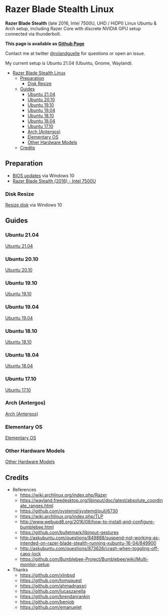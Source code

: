 # Razer Blade Stealth Linux

**Razer Blade Stealth** (late 2016, Intel 7500U, UHD / HiDPI) Linux Ubuntu & Arch setup, including Razer Core with discrete NVIDIA GPU setup connected via thunderbolt.

**This page is available as [Github Page](https://rolandguelle.github.io/razer-blade-stealth-linux/)**

Contact me at twitter [@rolandguelle](https://twitter.com/rolandguelle) for questions or open an issue.

My current setup is Ubuntu 21.04 (Ubuntu, Gnome, Wayland).

- [Razer Blade Stealth Linux](#razer-blade-stealth-linux)
  - [Preparation](#preparation)
    - [Disk Resize](#disk-resize)
  - [Guides](#guides)
    - [Ubuntu 21.04](#ubuntu-2104)
    - [Ubuntu 20.10](#ubuntu-2010)
    - [Ubuntu 19.10](#ubuntu-1910)
    - [Ubuntu 19.04](#ubuntu-1904)
    - [Ubuntu 18.10](#ubuntu-1810)
    - [Ubuntu 18.04](#ubuntu-1804)
    - [Ubuntu 17.10](#ubuntu-1710)
    - [Arch (Antergos)](#arch-antergos)
    - [Elementary OS](#elementary-os)
    - [Other Hardware Models](#other-hardware-models)
  - [Credits](#credits)

## Preparation

- [BIOS updates](http://drivers.razersupport.com//index.php?_m=downloads&_a=view&parentcategoryid=350&pcid=0&nav=0) via Windows 10
- [Razer Blade Stealth (2016) - Intel 7500U](https://dl.razerzone.com/master-guides/Blade/Razer%20Blade%20IME%20Firmware%20Updater.pdf)

### Disk Resize

[Resize disk](https://www.howtogeek.com/101862/how-to-manage-partitions-on-windows-without-downloading-any-other-software/) via Windows 10

## Guides

### Ubuntu 21.04

[Ubuntu 21.04](ubuntu-21-04.md)

### Ubuntu 20.10

[Ubuntu 20.10](ubuntu-20-10.md)

### Ubuntu 19.10

[Ubuntu 19.10](ubuntu-19-10.md)

### Ubuntu 19.04

[Ubuntu 19.04](ubuntu-19-04.md)

### Ubuntu 18.10

[Ubuntu 18.10](ubuntu-18-10.md)

### Ubuntu 18.04

[Ubuntu 18.04](ubuntu-18-04.md)

### Ubuntu 17.10

[Ubuntu 17.10](ubuntu-17-10.md)

### Arch (Antergos)

[Arch (Antergos)](arch-antergos.md)

### Elementary OS

[Elementary OS](elementary-os.md)

### Other Hardware Models

[Other Hardware Models](other-hardware-models.md)

## Credits

- References
  - https://wiki.archlinux.org/index.php/Razer
  - https://wayland.freedesktop.org/libinput/doc/latest/absolute_coordinate_ranges.html
  - https://github.com/systemd/systemd/pull/6730
  - https://wiki.archlinux.org/index.php/TLP
  - http://www.webupd8.org/2016/08/how-to-install-and-configure-bumblebee.html
  - https://github.com/bulletmark/libinput-gestures
  - http://askubuntu.com/questions/849888/suspend-not-working-as-intended-on-razer-blade-stealth-running-xubuntu-16-04/849900
  - http://askubuntu.com/questions/873626/crash-when-toggling-off-caps-lock
  - https://github.com/Bumblebee-Project/Bumblebee/wiki/Multi-monitor-setup
- Thanks
  - https://github.com/xlinbsd
  - https://github.com/tomsquest
  - https://github.com/ahmadnassri
  - https://github.com/lucaszanella
  - https://github.com/brendanrankin
  - https://github.com/benjob
  - https://github.com/emanuelet
